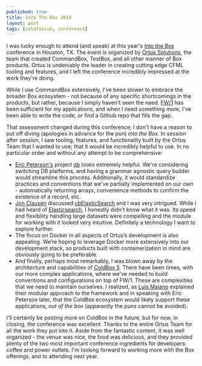 ```yaml
---
published: true
title: Into The Box 2018
layout: post
tags: [coldfusion, conference]
---
```

I was lucky enough to attend (and speak) at this year's  [Into the Box](https://www.intothebox.org/) conference in Houston, TX. The event is organized by [Ortus Solutions](https://www.ortussolutions.com/), the team that created CommandBox, TestBox, and all other manner of Box products. Ortus is undeniably the leader in creating cutting edge CFML tooling and features, and I left the conference incredibly impressed at the work they're doing.

<!--more-->
While I use CommandBox extensively, I've been slower to embrace the broader Box ecosystem - not because of any specific shortcomings in the products, but rather, because I simply haven't seen the need. [FW/1](http://framework-one.github.io/) has been sufficient for my applications, and when I need something more, I've been able to write the code, or find a Github repo that fills the gap.

That assessment changed during this conference; I don't have a reason to put off diving (apologies in advance for the pun) *into the Box*. In session after session, I saw tooling, features, and functionality built by the Ortus Team that I wanted to use; that it would be incredibly helpful to use. In no particular order and without any attempt to be comprehensive:

* [Eric Peterson's](https://github.com/elpete) project [qb](https://www.forgebox.io/view/qb) looks extremely helpful. We're considering switching DB platforms, and having a grammar agnostic query builder would streamline this process. Additionally, it would standardize practices and conventions that we've partially implemented on our own - automatically returning arrays, convenience methods to confirm the existence of a record, etc.
* [Jon Clausen](https://github.com/jclausen) discussed [cbElasticSearch](https://www.forgebox.io/view/cbelasticsearch) and I was very intrigued. While I had heard of [Elasticsearch](https://www.elastic.co/products/elasticsearch), I honestly didn't know what it was. Its speed and flexibility handling large datasets were compelling and the module for working with it looked very intuitive. Definitely a technology I want to explore further.
* The focus on Docker in all aspects of Ortus’s development is also appealing. We’re hoping to leverage Docker more extensively into our development stack, so products built with containerization in mind are obviously going to be preferable.
* And finally, perhaps most remarkably, I was blown away by the architecture and capabilities of [ColdBox 5](https://www.forgebox.io/view/coldbox). There have been times, with our more complex applications, where we've needed to build conventions and configurations on top of FW/1. These are complexities that we need to maintain ourselves. I realized, as [Luis Majano](https://github.com/lmajano) explained their modular approach to the framework and in speaking with Eric Peterson later, that the ColdBox ecosystem would likely support these applications, *out of the box* (apparently the puns cannot be avoided).

I'll certainly be posting more on ColdBox in the future, but for now, in closing, the conference was excellent. Thanks to the entire Ortus Team for all the work they put into it. Aside from the fantastic content, it was well organized - the venue was nice, the food was delicious, and they provided plenty of the two most important conference ingredients for developers: coffee and power outlets. I'm looking forward to working more with the Box offerings, and to attending next year.